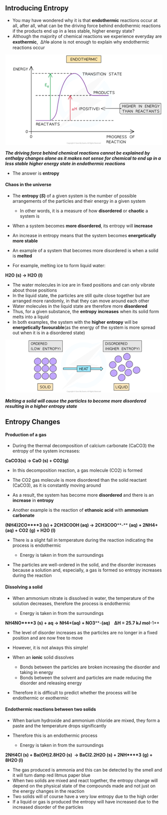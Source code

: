 ## Introducing Entropy

* You may have wondered why it is that **endothermic** reactions occur at all, after all, what can be the driving force behind endothermic reactions if the products end up in a less stable, higher energy state?
* Although the majority of chemical reactions we experience everyday are **exothermic**,  Δ*H*ꝋ alone is not enough to explain why endothermic reactions occur

![5-1-2-endo-reaction-profile](5-1-2-endo-reaction-profile.png)

***The driving force behind chemical reactions cannot be explained by enthalpy changes alone as it makes not sense for chemical to end up in a less stable higher energy state in endothermic reactions***

* The answer is **entropy**

#### Chaos in the universe

* The **entropy (*****S*****)** of a given system is the number of possible arrangements of the particles and their energy in a given system

  + In other words, it is a measure of how **disordered** or **chaotic** a system is
* When a system becomes **more disordered**, its entropy will **increase**
* An increase in entropy means that the system becomes **energetically more stable**

* An example of a system that becomes more disordered is when a solid is **melted**
* For example, melting ice to form liquid water:

**H****2****O (s) → H****2****O (l)**

* The water molecules in ice are in fixed positions and can only vibrate about those positions
* In the liquid state, the particles are still quite close together but are arranged more randomly, in that they can move around each other
* Water molecules in the liquid state are therefore more **disordered**
* Thus, for a given substance, the **entropy** **increases** when its solid form melts into a liquid
* In both examples, the system with the **higher** **entropy** will be **energetically favourable**(as the energy of the system is more spread out when it is in a disordered state)

![Entropy change, downloadable AS & A Level Chemistry revision notes](5.1.6-Entropy-change.png)

***Melting a solid will cause the particles to become more disordered resulting in a higher entropy state***

## Entropy Changes

#### Production of a gas

* During the thermal decomposition of calcium carbonate (CaCO3) the entropy of the system increases:

**CaCO****3****(s) → CaO (s) + CO****2****(g)**

* In this decomposition reaction, a gas molecule (CO2) is formed
* The CO2 gas molecule is more disordered than the solid reactant (CaCO3), as it is constantly moving around
* As a result, the system has become more **disordered** and there is an **increase** in **entropy**

* Another example is the reaction of **ethanoic acid** with **ammonium carbonate**

**(NH****4****)****2****CO****3** **(s) + 2CH****3****COOH (aq) → 2CH****3****COO****-** **(aq) + 2NH****4****+****(aq) + CO****2** **(g) + H****2****O (l)**

* There is a slight fall in temperature during the reaction indicating the process is endothermic

  + Energy is taken in from the surroundings
* The particles are well-ordered in the solid, and the disorder increases because a solution and, especially, a gas is formed so entropy increases during the reaction

#### Dissolving a solid

* When ammonium nitrate is dissolved in water, the temperature of the solution decreases, therefore the process is endothermic

  + Energy is taken in from the surroundings

**NH****4****NO****3** **(s) + aq → NH****4****+****(aq) + NO****3****-****(aq)    ΔH = 25.7 kJ mol****-1**

* The level of disorder increases as the particles are no longer in a fixed position and are now free to move

* However, it is not always this simple!
* When an **ionic** solid dissolves

  + Bonds between the particles are broken increasing the disorder and taking in energy
  + Bonds between the solvent and particles are made reducing the disorder and releasing energy
* Therefore it is difficult to predict whether the process will be endothermic or exothermic

#### Endothermic reactions between two solids

* When barium hydroxide and ammonium chloride are mixed, they form a paste and the temperature drops significantly
* Therefore this is an endothermic process

  + Energy is taken in from the surroundings

**2NH****4****Cl (s) + Ba(OH)****2****.8H****2****O (s)  → BaCl****2****.2H****2****O (s) + 2NH****3** **(g) + 8H****2****O (l)**

* The gas produced is ammonia and this can be detected by the smell and it will turn damp red litmus paper blue
* When two solids are mixed and react together, the entropy change will depend on the physical state of the compounds made and not just on the energy changes in the reaction
* Two solids will of course have a very low entropy due to the high order
* If a liquid or gas is produced the entropy will have increased due to the increased disorder of the particles